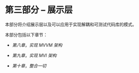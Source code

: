 # 第三部分 – 展示层

本部分将介绍展示层以及可以应用于实现解耦和可测试代码库的模式。

本部分包括以下章节：

+   *第八章*，*实现 MVVM 架构*

+   *第九章*，*实现 MVI 架构*

+   *第十章*，*整合一切*
